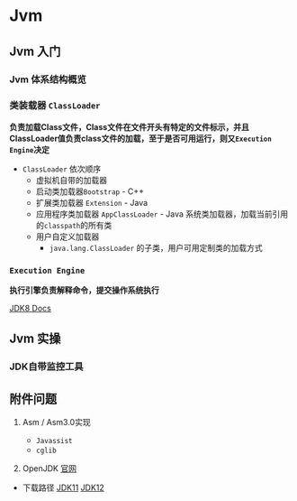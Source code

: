 # Jvm





## Jvm 入门

### Jvm 体系结构概览



### 类装载器 `ClassLoader`

**负责加载Class文件，Class文件在文件开头有特定的文件标示，并且ClassLoader值负责class文件的加载，至于是否可用运行，则又`Execution Engine`决定**

* `ClassLoader` 依次顺序
  * 虚拟机自带的加载器
  * 启动类加载器`Bootstrap` - C++
  * 扩展类加载器 `Extension` - Java
  * 应用程序类加载器 `AppClassLoader` - Java 系统类加载器，加载当前引用的`classpath`的所有类
  * 用户自定义加载器
    * `java.lang.ClassLoader` 的子类，用户可用定制类的加载方式



### `Execution Engine`

**执行引擎负责解释命令，提交操作系统执行**




[JDK8 Docs](https://docs.oracle.com/javase/8/docs/)
## Jvm 实操

### JDK自带监控工具







## 附件问题

1. Asm / Asm3.0实现
   * `Javassist`
   * `cglib`

2.  OpenJDK [官网](<http://openjdk.java.net/projects/jdk/>)
   * 下载路径 [JDK11](<http://jdk.java.net/11/>) [JDK12](<http://jdk.java.net/12/>)

